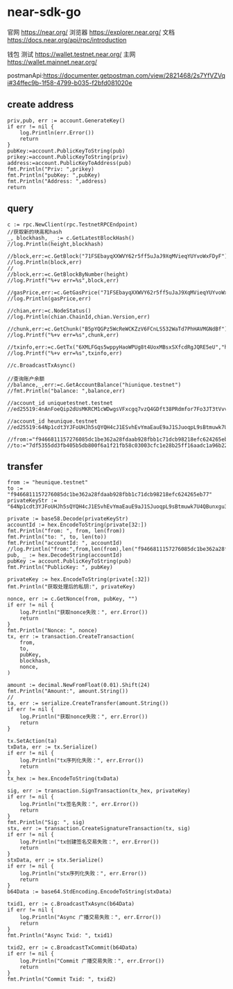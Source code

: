 # near-sdk-go

官网 https://near.org/
浏览器 https://explorer.near.org/
文档 https://docs.near.org/api/rpc/introduction

钱包
测试 https://wallet.testnet.near.org/
主网 https://wallet.mainnet.near.org/

postmanApi:https://documenter.getpostman.com/view/2821468/2s7YfVZVqi#34ffec9b-1f58-4799-b035-f2bfd081020e

## create address
    priv,pub, err := account.GenerateKey()
	if err != nil {
		log.Println(err.Error())
		return
	}
	pubKey:=account.PublicKeyToString(pub)
	prikey:=account.PublicKeyToString(priv)
	address:=account.PublicKeyToAddress(pub)
	fmt.Println("Priv: ",prikey)
	fmt.Println("pubKey: ",pubKey)
	fmt.Println("Address: ",address)
	return

## query
    c := rpc.NewClient(rpc.TestnetRPCEndpoint)
	//获取新的块高和hash
	_, blockhash, _ := c.GetLatestBlockHash()
	//log.Println(height,blockhash)

	//block,err:=c.GetBlock("71FSEbayqXXWVY62r5ff5uJaJ9XqMVieqYUYvoWxFDyF")
	//log.Println(block,err)
	//
	//block,err:=c.GetBlockByNumber(height)
	//log.Printf("%+v err=%s",block,err)

	//gasPrice,err:=c.GetGasPrice("71FSEbayqXXWVY62r5ff5uJaJ9XqMVieqYUYvoWxFDyF")
	//log.Println(gasPrice,err)

	//chian,err:=c.NodeStatus()
	//log.Println(chian.ChainId,chian.Version,err)

	//chunk,err:=c.GetChunk("B5pYQGPz5WcReWCKZzV6FCnLS532WaTd7PhHAVMGNdBf")
	//log.Printf("%+v err=%s",chunk,err)

	//txinfo,err:=c.GetTx("6XMLFGqs5wppyHaoWPUg8t4UoxMBsxSXfcdRgJQRE5eU","hiunique.testnet")
	//log.Printf("%+v err=%s",txinfo,err)

	//c.BroadcastTxAsync()

	//查询账户余额
	//balance,_,err:=c.GetAccountBalance("hiunique.testnet")
	//fmt.Println("balance: ",balance,err)

	//account_id uniquetestnet.testnet
	//ed25519:4nAnFoeQip2dUsMKRCM1cWDwgsVFxcgq7vzQ4GDft38PRdmfor7Fo3JT3tVvv7KpABQ6NbbiMv1u2pm15jcYYNem

	//account_id heunique.testnet
	//ed25519:64Np1cdt3YJFoUHJh5sQYQH4cJ1ESvhEvYmaEauE9aJ1SJuoqpL9sBtmuwk7U4QBunxgu3JP51TmkbVQ7z2NbzxW

	//from:="f9466811157276085dc1be362a28fdaab928fbb1c71dcb98218efc624265eb77"
	//to:="7df5355dd3fb405b5db800f6a1f21fb58c03003cfc1e28b25ff16aadc1a96b22"

## transfer
    from := "heunique.testnet"
	to := "f9466811157276085dc1be362a28fdaab928fbb1c71dcb98218efc624265eb77"
	privateKeyStr := "64Np1cdt3YJFoUHJh5sQYQH4cJ1ESvhEvYmaEauE9aJ1SJuoqpL9sBtmuwk7U4QBunxgu3JP51TmkbVQ7z2NbzxW"

	private := base58.Decode(privateKeyStr)
	accountId := hex.EncodeToString(private[32:])
	fmt.Println("from: ", from, len(from))
	fmt.Println("to: ", to, len(to))
	fmt.Println("accountId: ", accountId)
	//log.Println("from:",from,len(from),len("f9466811157276085dc1be362a28fdaab928fbb1c71dcb98218efc624265eb77"))
	pub, _ := hex.DecodeString(accountId)
	pubKey := account.PublicKeyToString(pub)
	fmt.Println("PublicKey: ", pubKey)

	privateKey := hex.EncodeToString(private[:32])
	fmt.Println("获取处理后的私钥:", privateKey)

	nonce, err := c.GetNonce(from, pubKey, "")
	if err != nil {
		log.Println("获取nonce失败：", err.Error())
		return
	}
	fmt.Println("Nonce: ", nonce)
	tx, err := transaction.CreateTransaction(
		from,
		to,
		pubKey,
		blockhash,
		nonce,
	)

	amount := decimal.NewFromFloat(0.01).Shift(24)
	fmt.Println("Amount:", amount.String())
	//
	ta, err := serialize.CreateTransfer(amount.String())
	if err != nil {
		log.Println("获取nonce失败：", err.Error())
		return
	}

	tx.SetAction(ta)
	txData, err := tx.Serialize()
	if err != nil {
		log.Println("tx序列化失败：", err.Error())
		return
	}
	tx_hex := hex.EncodeToString(txData)

	sig, err := transaction.SignTransaction(tx_hex, privateKey)
	if err != nil {
		log.Println("tx签名失败：", err.Error())
		return
	}
	fmt.Println("Sig: ", sig)
	stx, err := transaction.CreateSignatureTransaction(tx, sig)
	if err != nil {
		log.Println("tx创建签名交易失败：", err.Error())
		return
	}
	stxData, err := stx.Serialize()
	if err != nil {
		log.Println("stx序列化失败：", err.Error())
		return
	}
	b64Data := base64.StdEncoding.EncodeToString(stxData)

	txid1, err := c.BroadcastTxAsync(b64Data)
	if err != nil {
		log.Println("Async 广播交易失败：", err.Error())
		return
	}
	fmt.Println("Async Txid: ", txid1)

	txid2, err := c.BroadcastTxCommit(b64Data)
	if err != nil {
		log.Println("Commit 广播交易失败：", err.Error())
		return
	}
	fmt.Println("Commit Txid: ", txid2)
